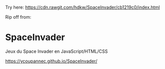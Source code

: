 Try here:
https://cdn.rawgit.com/hdkw/SpaceInvader/cb1219c0/index.html

Rip off from:
# SpaceInvader
Jeux du Space Invader en JavaScript/HTML/CSS

https://ycoupannec.github.io/SpaceInvader/
